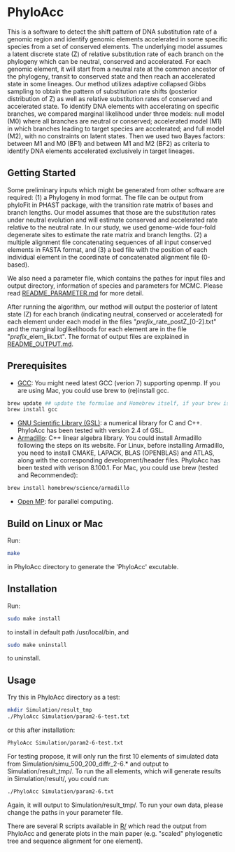 # PhyloAcc
This is a software to detect the shift pattern of DNA substitution rate of a genomic region and identify genomic elements accelerated in some specific species from a set of conserved elements. The underlying model assumes a latent discrete state (Z) of relative substitution rate of each branch on the phylogeny which can be neutral, conserved and accelerated. For each genomic element, it will start from a neutral rate at the common ancestor of the phylogeny, transit to conserved state and then reach an accelerated state in some lineages. Our method utilizes adaptive collapsed Gibbs sampling to obtain the pattern of substitution rate shifts (posterior distribution of Z) as well as relative substitution rates of conserved and accelerated state. To identify DNA elements with accelerating on specific branches, we compared marginal likelihood under three models: null model (M0) where all branches are neutral or conserved; accelerated model (M1) in which branches leading to target species are accelerated; and full model (M2), with no constraints on latent states. Then we used two Bayes factors: between M1 and M0 (BF1) and between M1 and M2 (BF2) as criteria to identify DNA elements accelerated exclusively in target lineages.

## Getting Started
Some preliminary inputs which might be generated from other software are required: (1) a Phylogeny in mod format. The file can be output from phyloFit in PHAST package, with the transition rate matrix of bases and branch lengths. Our model assumes that those are the substitution rates under neutral evolution and will estimate conserved and accelerated rate relative to the neutral rate. In our study, we used genome-wide four-fold degenerate sites to estimate the rate matrix and branch lengths. (2) a multiple alignment file concatenating sequences of all input conserved elements in FASTA format, and (3) a bed file with the position of each individual element in the coordinate of concatenated alignment file (0-based).


We also need a parameter file, which contains the pathes for input files and output directory, information of species and parameters for MCMC. Please read [README_PARAMETER.md](https://github.com/xyz111131/PhyloAcc/blob/master/README_PARAMETER.md) for more detail. 


After running the algorithm, our method will output the posterior of latent state (Z) for each branch (indicating neutral, conserved or accelerated) for each element under each model in the files "*prefix*\_rate_postZ\_[0-2].txt" and the marginal loglikelihoods for each element are in the file "*prefix*_elem_lik.txt". The format of output files are explained in [README_OUTPUT.md](https://github.com/xyz111131/PhyloAcc/blob/master/README_OUTPUT.md).

## Prerequisites
* [GCC](https://gcc.gnu.org/): You might need latest GCC (verion 7) supporting openmp. If you are using Mac, you could use brew to (re)install gcc. 
```bash
brew update ## update the formulae and Homebrew itself, if your brew is out-dated
brew install gcc
```
* [GNU Scientific Library (GSL)](https://www.gnu.org/software/gsl/): a numerical library for C and C++. PhyloAcc has been
  tested with version 2.4 of GSL.
* [Armadillo](http://arma.sourceforge.net/): C++ linear algebra library. You could install Armadillo following the steps on its website. For Linux, before installing Armadillo, you need to install CMAKE, LAPACK, BLAS (OPENBLAS) and ATLAS, along with the corresponding development/header files. PhyloAcc has been tested with verison 8.100.1.
For Mac, you could use brew (tested and Recommended): 
```bash
brew install homebrew/science/armadillo
```
* [Open MP](http://www.openmp.org/): for parallel computing. 

## Build on Linux or Mac
Run:
```bash
make
```
in PhyloAcc directory to generate the 'PhyloAcc' excutable.

## Installation
Run:
```bash
sudo make install
```
to install in default path /usr/local/bin, and 
```bash
sudo make uninstall
```
to uninstall.

## Usage
Try this in PhyloAcc directory as a test:
```bash
mkdir Simulation/result_tmp
./PhyloAcc Simulation/param2-6-test.txt
```
or this after installation:
```bash
PhyloAcc Simulation/param2-6-test.txt
```
For testing propose, it will only run the first 10 elements of simulated data from Simulation/simu_500_200_diffr_2-6.* and output to Simulation/result_tmp/. To run the all elements, which will generate results in Simulation/result/, you could run:
```bash
./PhyloAcc Simulation/param2-6.txt
```
Again, it will output to Simulation/result_tmp/. To run your own data, please change the paths in your parameter file.

There are several R scripts available in [R/](https://github.com/xyz111131/PhyloAcc/blob/master/R) which read the output from PhyloAcc and generate plots in the main paper (e.g. "scaled" phylogenetic tree and sequence alignment for one element). 

